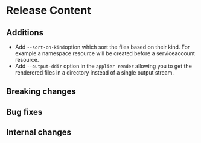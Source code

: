 [comment]: # ( Copyright Contributors to the Open Cluster Management project )
# Release Content

## Additions
- Add `--sort-on-kind`option which sort the files based on their kind. For example a namespace resource will be created before a serviceaccount resource. 
- Add `--output-ddir` option in the `applier render` allowing you to get the renderered files in a directory instead of a single output stream.
## Breaking changes

## Bug fixes

## Internal changes
